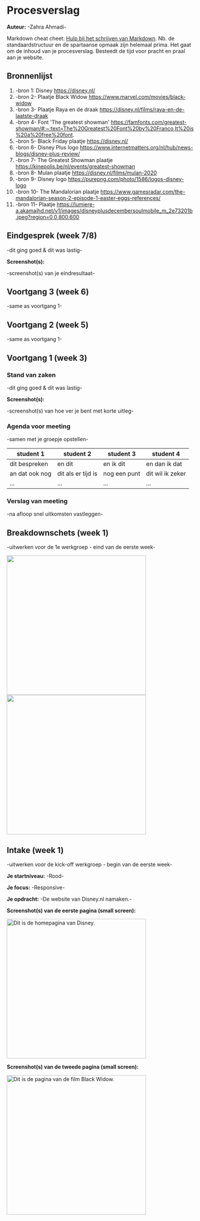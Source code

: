 # Procesverslag
**Auteur:** -Zahra Ahmadi-

Markdown cheat cheet: [Hulp bij het schrijven van Markdown](https://github.com/adam-p/markdown-here/wiki/Markdown-Cheatsheet). Nb. de standaardstructuur en de spartaanse opmaak zijn helemaal prima. Het gaat om de inhoud van je procesverslag. Besteedt de tijd voor pracht en praal aan je website.



## Bronnenlijst
1. -bron 1: Disney https://disney.nl/ 
2. -bron 2- Plaatje Black Widow https://www.marvel.com/movies/black-widow
3. -bron 3- Plaatje Raya en de draak https://disney.nl/films/raya-en-de-laatste-draak
4. -bron 4- Font 'The greatest showman' https://famfonts.com/greatest-showman/#:~:text=The%20Greatest%20Font%20by%20Franco,It%20is%20a%20free%20font.
5. -bron 5- Black Friday plaatje https://disney.nl/
6. -bron 6- Disney Plus logo https://www.internetmatters.org/nl/hub/news-blogs/disney-plus-review/
7. -bron 7- The Greatest Showman plaatje https://kinepolis.be/nl/events/greatest-showman
8. -bron 8- Mulan plaatje https://disney.nl/films/mulan-2020
9. -bron 9- Disney logo https://purepng.com/photo/1586/logos-disney-logo
10. -bron 10- The Mandalorian plaatje https://www.gamesradar.com/the-mandalorian-season-2-episode-1-easter-eggs-references/
11. -bron 11- Plaatje https://lumiere-a.akamaihd.net/v1/images/disneyplusdecembersoulmobile_m_2e73201b.jpeg?region=0,0,800,600 




## Eindgesprek (week 7/8)

-dit ging goed & dit was lastig-

**Screenshot(s):**

-screenshot(s) van je eindresultaat-



## Voortgang 3 (week 6)

-same as voortgang 1-



## Voortgang 2 (week 5)

-same as voortgang 1-



## Voortgang 1 (week 3)

### Stand van zaken

-dit ging goed & dit was lastig-

**Screenshot(s):**

-screenshot(s) van hoe ver je bent met korte uitleg-

### Agenda voor meeting

-samen met je groepje opstellen-

| student 1      | student 2          | student 3    | student 4        |
| ---            | ---                | ---          | ---              |
| dit bespreken  | en dit             | en ik dit    | en dan ik dat    |
| an dat ook nog | dit als er tijd is | nog een punt | dit wil ik zeker |
| ...            | ...                | ...          | ...              |

### Verslag van meeting

-na afloop snel uitkomsten vastleggen-



## Breakdownschets (week 1)

-uitwerken voor de 1e werkgroep - eind van de eerste week-

<img src="images/screenshots/1.jpg" width="375px">
<img src="images/screenshots/2.jpg" width="375px">



## Intake (week 1)
-uitwerken voor de kick-off werkgroep - begin van de eerste week-

**Je startniveau:** -Rood-

**Je focus:** -Responsive-

**Je opdracht:** -De website van Disney.nl namaken.-

**Screenshot(s) van de eerste pagina (small screen):**

<img src="images/screenshots/home.jpg" width="375px" alt="Dit is de homepagina van Disney.">

**Screenshot(s) van de tweede pagina (small screen):**

<img src="images/screenshots/page2.jpg" width="375px" alt="Dit is de pagina van de film Black Widow.">




















